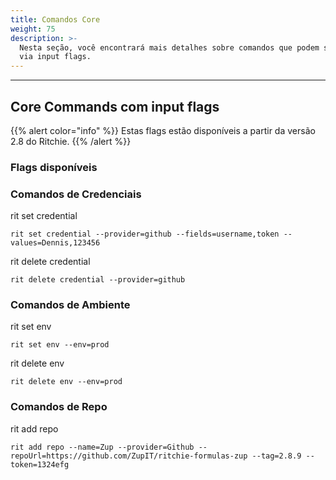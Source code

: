 ```yaml
---
title: Comandos Core
weight: 75
description: >-
  Nesta seção, você encontrará mais detalhes sobre comandos que podem ser usados
  via input flags.
---
```


---

## Core Commands com input flags

{{% alert color="info" %}}
Estas flags estão disponíveis a partir da versão 2.8 do Ritchie.
{{% /alert %}}

### Flags disponíveis

### Comandos de Credenciais

rit set credential 

```text
rit set credential --provider=github --fields=username,token --values=Dennis,123456
```

rit delete credential

```text
rit delete credential --provider=github
```

### Comandos de Ambiente

rit set env

```text
rit set env --env=prod
```

rit delete env

```text
rit delete env --env=prod
```

### Comandos de Repo

rit add repo 

```text
rit add repo --name=Zup --provider=Github --repoUrl=https://github.com/ZupIT/ritchie-formulas-zup --tag=2.8.9 --token=1324efg
```
